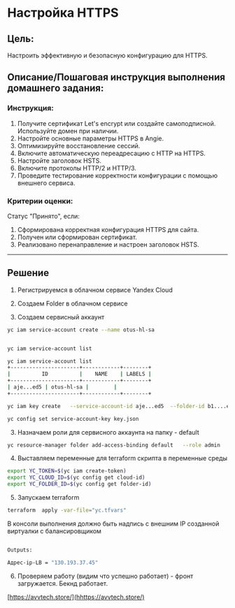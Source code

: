 # Настройка HTTPS

## Цель:

Настроить эффективную и безопасную конфигурацию для HTTPS.

## Описание/Пошаговая инструкция выполнения домашнего задания:

### Инструкция:

1. Получите сертификат Let's encrypt или создайте самоподписной. Используйте домен при наличии.
2. Настройте основные параметры HTTPS в Angie.
3. Оптимизируйте восстановление сессий.
4. Включите автоматическую переадресацию с HTTP на HTTPS.
5. Настройте заголовок HSTS.
6. Включите протоколы HTTP/2 и HTTP/3.
7. Проведите тестирование корректности конфигурации с помощью внешнего сервиса.

### Критерии оценки:

Статус "Принято", если:

1. Сформирована корректная конфигурация HTTPS для сайта.
2. Получен или сформирован сертификат.
3. Реализовано перенаправление и настроен заголовок HSTS.

---  

## Решение

1. Регистрируемся в облачном сервисе Yandex Cloud

2. Создаем Folder в облачном сервисе

2. Создаем сервисный аккаунт

```sh
yc iam service-account create --name otus-hl-sa


yc iam service-account list

yc iam service-account list                                                                                                                                                                                                                                                                                       
+----------------------+------------+--------+
|          ID          |    NAME    | LABELS |
+----------------------+------------+--------+
| aje...ed5 | otus-hl-sa |        |
+----------------------+------------+--------+

yc iam key create   --service-account-id aje...ed5  --folder-id b1....et2   --output key.json

yc config set service-account-key key.json


```

3. Назначаем роли для сервисного аккаунта на папку - default

```sh
yc resource-manager folder add-access-binding default   --role admin   --subject serviceAccount:aje...ed5
```

4. Выставляем переменные для terraform скрипта в переменные среды

```sh
export YC_TOKEN=$(yc iam create-token)
export YC_CLOUD_ID=$(yc config get cloud-id)
export YC_FOLDER_ID=$(yc config get folder-id)                                                
```

5. Запускаем terraform

``` sh
terraform  apply -var-file="yc.tfvars"                 
```

В консоли выполнения должно быть надпись с внешним IP созданной виртуалки c балансировщиком

```sh

Outputs:

Адрес-ip-LB = "130.193.37.45"

```

6. Проверяем работу (видим что успешно работает) - фронт загружается. Бекнд работает.

[https://avvtech.store/](hhttps://avvtech.store/)